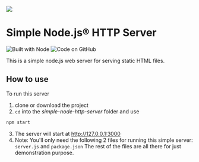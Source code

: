 ![](https://github.com/iftee/simple-nodejs-http-server/blob/master/cover.png)
# Simple Node.js® HTTP Server
![Built with Node](https://img.shields.io/static/v1?style=for-the-badge&logo=Node.js&logoColor=white&label=BUILT%20WITH&labelColor=339933&message=NODE.JS&color=555&link=https://nodejs.org/en) ![Code on GitHub](https://img.shields.io/static/v1?style=for-the-badge&logo=GitHub&logoColor=white&label=CODE%20ON&labelColor=181717&message=GITHUB&color=555&link=https://github.com/iftee/simple-nodejs-http-server)

This is a simple node.js web server for serving static HTML files.

## How to use
To run this server
1. clone or download the project
2. `cd` into the _simple-node-http-server_ folder and use
```sh
npm start
```
3. The server will start at http://127.0.0.1:3000
4. Note: You'll only need the following 2 files for running this simple server: `server.js` and `package.json`
The rest of the files are all there for just demonstration purpose.

